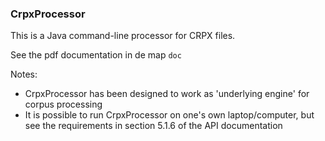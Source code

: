 ### CrpxProcessor

This is a Java command-line processor for CRPX files.

See the pdf documentation in de map `doc`

Notes:
- CrpxProcessor has been designed to work as 'underlying engine' for corpus processing
- It is possible to run CrpxProcessor on one's own laptop/computer, but see the requirements in section 5.1.6 of the API documentation
